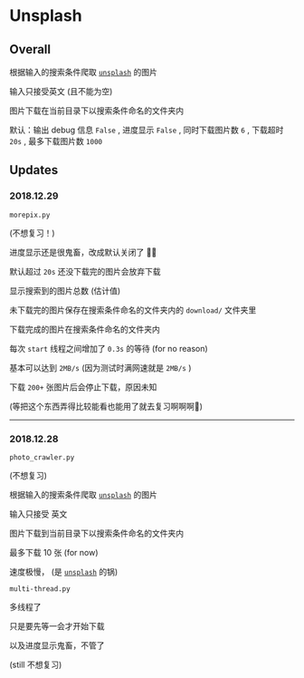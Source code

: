 # Unsplash

## Overall 

根据输入的搜索条件爬取 [`unsplash`](https://unsplash.com) 的图片

输入只接受英文 (且不能为空) 

图片下载在当前目录下以搜索条件命名的文件夹内

默认：输出 debug 信息 `False` , 进度显示 `False` , 同时下载图片数 `6` , 下载超时 `20s` , 最多下载图片数 `1000` 



## Updates

### 2018.12.29

`morepix.py` 

(不想复习！)

进度显示还是很鬼畜，改成默认关闭了 🤦‍♂️

默认超过 `20s` 还没下载完的图片会放弃下载

显示搜索到的图片总数 (估计值)

未下载完的图片保存在搜索条件命名的文件夹内的 `download/` 文件夹里

下载完成的图片在搜索条件命名的文件夹内

每次 `start` 线程之间增加了 `0.3s` 的等待 (for no reason) 

基本可以达到 `2MB/s` (因为测试时满网速就是 `2MB/s` )

下载 `200+` 张图片后会停止下载，原因未知

(等把这个东西弄得比较能看也能用了就去复习啊啊啊🎄)


***

### 2018.12.28

`photo_crawler.py` 

(不想复习)

根据输入的搜索条件爬取 [`unsplash`](https://unsplash.com/) 的图片

输入只接受 英文

图片下载到当前目录下以搜索条件命名的文件夹内

最多下载 10 张 (for now)

速度极慢， (是 [`unsplash`](https://unsplash.com/) 的锅)



`multi-thread.py` 

多线程了

只是要先等一会才开始下载

以及进度显示鬼畜，不管了

(still 不想复习)
